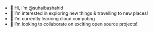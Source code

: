 - 👋 Hi, I’m @suhaibashahid
- 👀 I’m interested in exploring new things & travelling to new places! 
- 🌱 I’m currently learning cloud computing
- 💞️ I’m looking to collaborate on exciting open source projects!

<!---
suhaibairfan/suhaibairfan is a ✨ special ✨ repository because its `README.md` (this file) appears on your GitHub profile.
You can click the Preview link to take a look at your changes.
--->

